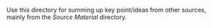 Use this directory for summing up key point/ideas from other sources, mainly from the *Source Material* directory. 